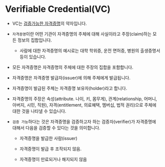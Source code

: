 # Verifiable Credential(VC)

- VC는 [검증가능한 자격증명](https://www.w3.org/TR/vc-data-model/)의 약자입니다.

- `자격증명`이란 어떤 기관이 자격증명의 주체에 대해 사실이라고 주장(claim)하는 모든 정보의 집합입니다.

  - 사람에 대한 자격증명의 예시로는 대학 학위증, 운전 면허증, 병원의 출생증명서 등이 있습니다.

- 모든 자격증명은 자격증명의 주체에 대한 주장의 집합을 포함합니다.

- 자격증명은 자격증명 발급자(issuer)에 의해 주체에게 발급됩니다.

- 자격증명이 발급된 주체는 자격증명 보유자(holder)라고 합니다.

- 자격증명의 주장은 속성(attribute. 나이, 키, 몸무게), 관계(relationship, 어머니, 아버지, 시민, 직원), 자격(entitlement, 의료혜택, 멤버십, 법적 권리)으로 주체에 대한 것을 나타낼 수 있습니다.

- `검증 가능`하다는 것은 자격증명을 검증하고자 하는 검증자(verifier)가 자격증명에 대해서 다음을 검증할 수 있다는 것을 의미합니다.

  - 자격증명을 발급한 사람(issuer)

  - 자격증명이 발급 후 조작되지 않음.

  - 자격증명이 만료되거나 해지되지 않음

